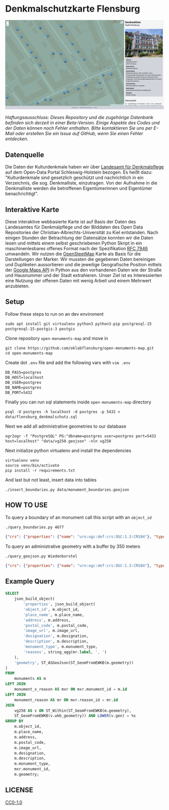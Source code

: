 # Denkmalschutzkarte Flensburg


![Denkmalschutzkarte Flensburg](https://raw.githubusercontent.com/oklabflensburg/open-monuments-map/main/screenshot_denkmalschutz_flensburg.jpg)

_Haftungsausschluss: Dieses Repository und die zugehörige Datenbank befinden sich derzeit in einer Beta-Version. Einige Aspekte des Codes und der Daten können noch Fehler enthalten. Bitte kontaktieren Sie uns per E-Mail oder erstellen Sie ein Issue auf GitHub, wenn Sie einen Fehler entdecken._



## Datenquelle

Die Daten der Kulturdenkmale haben wir über [Landesamt für Denkmalpflege](https://opendata.schleswig-holstein.de/dataset/denkmalliste-flensburg) auf dem Open-Data Portal Schleswig-Holstein bezogen. Es heißt dazu: "Kulturdenkmale sind gesetzlich geschützt und nachrichtlich in ein Verzeichnis, die sog. Denkmalliste, einzutragen. Von der Aufnahme in die Denkmalliste werden die betroffenen Eigentümerinnen und Eigentümer benachrichtigt".



## Interaktive Karte

Diese interaktive webbasierte Karte ist auf Basis der Daten des Landesamtes für Denkmalpflege und der Bilddaten des Open Data Repositories der Christian-Albrechts-Universität zu Kiel entstanden. Nach einigen Stunden der Betrachtung der Datensätze konnten wir die Daten lesen und mittels einem selbst geschriebenen Python Skript in ein maschinenlesbares offenes Format nach der Spezifikation [RFC 7946](https://geojson.org/) umwandeln. Wir nutzen die [OpenSteetMap](https://www.openstreetmap.de/) Karte als Basis für die Darstellungen der Marker. Wir mussten die gegebenen Daten bereinigen und Dupliketen aussortieren und die jeweilige Geografische Position mittels der [Google Maps API](https://geopy.readthedocs.io/en/stable/index.html?highlight=GoogleV3#googlev3) in Python aus den vorhandenen Daten wie der Straße und Hausnummer und der Stadt extrahieren. Unser Ziel ist es Interessierten eine Nutzung der offenen Daten mit wenig Arbeit und einem Mehrwert anzubieten.



## Setup


Follow these steps to run on an dev enviroment

```
sudo apt install git virtualenv python3 python3-pip postgresql-15 postgresql-15-postgis-3 postgis
```


Clone repository `open-monuments-map` and move in

```
git clone https://github.com/oklabflensburg/open-monuments-map.git
cd open-monuments-map
```


Create dot `.env` file and add the following vars with `vim .env`

```
DB_PASS=postgres
DB_HOST=localhost
DB_USER=postgres
DB_NAME=postgres
DB_PORT=5432
```


Finally you can run sql statements inside `open-monuments-map` directory

```
psql -U postgres -h localhost -d postgres -p 5432 < data/flensburg_denkmalschutz.sql
```


Next we add all administrative geometries to our database

```
ogr2ogr -f "PostgreSQL" PG:"dbname=postgres user=postgres port=5432 host=localhost" "data/vg250.geojson" -nln vg250
```


Next initialize python virtualenv and install the dependencies

```
virtualenv venv
source venv/bin/activate
pip install -r requirements.txt
```


And last but not least, insert data into tables

```
./insert_boundaries.py data/monument_boundaries.geojson
```


## HOW TO USE


To query a boundary of an monument call this script with an `object_id`

```
./query_boundaries.py 4677
```

```json
{"crs": {"properties": {"name": "urn:ogc:def:crs:OGC:1.3:CRS84"}, "type": "name"}, "features": [{"geometry": {"coordinates": [[[10.473906, 54.268938], [10.474305, 54.268966], [10.474323, 54.268879], [10.473924, 54.26885], [10.473906, 54.268938]]], "type": "Polygon"}, "properties": {"object_id": "4677"}, "type": "Feature"}], "type": "FeatureCollection"}
```


To query an administrative geometry with a buffer by 350 meters

```
./query_geojson.py Wiedenborstel
```

```json
{"crs": {"properties": {"name": "urn:ogc:def:crs:OGC:1.3:CRS84"}, "type": "name"}, "features": [{"geometry": {"coordinates": [[[9.737154, 54.041516], [9.736735, 54.042374], [9.736698, 54.042454], [9.73641, 54.04311], [9.735614, 54.04376], [9.735067, 54.044321], [9.734727, 54.044936], [9.734607, 54.045578], [9.734713, 54.046222], [9.735041, 54.046839], [9.735567, 54.047561], [9.736286, 54.048271], [9.740882, 54.051691], [9.741717, 54.052187], [9.743463, 54.053016], [9.74434, 54.053355], [9.745311, 54.053586], [9.746341, 54.053701], [9.749554, 54.053872], [9.751125, 54.054024], [9.753842, 54.054889], [9.754684, 54.055104], [9.755576, 54.055232], [9.756492, 54.055267], [9.757405, 54.05521], [9.759331, 54.05499], [9.760373, 54.054875], [9.764946, 54.056171], [9.765929, 54.056382], [9.766964, 54.056477], [9.76801, 54.056451], [9.769028, 54.056306], [9.775747, 54.054924], [9.777342, 54.05468], [9.778022, 54.054546], [9.781149, 54.053792], [9.781931, 54.053557], [9.782638, 54.05325], [9.783249, 54.05288], [9.784607, 54.051908], [9.784754, 54.051882], [9.785748, 54.051635], [9.786637, 54.051276], [9.787386, 54.050819], [9.787964, 54.050283], [9.788347, 54.04969], [9.788519, 54.049063], [9.788475, 54.048429], [9.788215, 54.047813], [9.787751, 54.047241], [9.7871, 54.046734], [9.785562, 54.04576], [9.783264, 54.043586], [9.782619, 54.043092], [9.781822, 54.042683], [9.7803, 54.042047], [9.779656, 54.040915], [9.779787, 54.040433], [9.779846, 54.040122], [9.779886, 54.039726], [9.78002, 54.039524], [9.780258, 54.039063], [9.780374, 54.038585], [9.780446, 54.03793], [9.780402, 54.037279], [9.780132, 54.036647], [9.779647, 54.036062], [9.779603, 54.036028], [9.779602, 54.035886], [9.779406, 54.035298], [9.779023, 54.034742], [9.777706, 54.033252], [9.777245, 54.032835], [9.777613, 54.031175], [9.777649, 54.030577], [9.777491, 54.029986], [9.777146, 54.029423], [9.776626, 54.028909], [9.77595, 54.028462], [9.775143, 54.028098], [9.774233, 54.027832], [9.771954, 54.027315], [9.77094, 54.027151], [9.769892, 54.027107], [9.768849, 54.027184], [9.767852, 54.02738], [9.76694, 54.027687], [9.766147, 54.028094], [9.765478, 54.028511], [9.763896, 54.028982], [9.763092, 54.028924], [9.762064, 54.028967], [9.762057, 54.028968], [9.761934, 54.028946], [9.760942, 54.028876], [9.759945, 54.028916], [9.758979, 54.029064], [9.758076, 54.029316], [9.757269, 54.029662], [9.756765, 54.029924], [9.756706, 54.029931], [9.754993, 54.029853], [9.754097, 54.029856], [9.753215, 54.029948], [9.746759, 54.030951], [9.742702, 54.031582], [9.741743, 54.031791], [9.740869, 54.032104], [9.740112, 54.032509], [9.7395, 54.032991], [9.739056, 54.033534], [9.738795, 54.034116], [9.738727, 54.034716], [9.738855, 54.035314], [9.739242, 54.036329], [9.739018, 54.03652], [9.738161, 54.037511], [9.738113, 54.037568], [9.73724, 54.038632], [9.736843, 54.039296], [9.736707, 54.039995], [9.736839, 54.040694], [9.737154, 54.041516]]], "type": "Polygon"}, "properties": {"gen": "Wiedenborstel"}, "type": "Feature"}], "type": "FeatureCollection"}
```



## Example Query

```sql
SELECT
    json_build_object(
        'properties', json_build_object(
        'object_id', m.object_id,
        'place_name', m.place_name,
        'address', m.address,
        'postal_code', m.postal_code,
        'image_url', m.image_url,
        'designation', m.designation,
        'description', m.description,
        'monument_type', m.monument_type,
        'reasons', string_agg(mr.label, ', ')
    ),
    'geometry', ST_ASGeoJson(ST_GeomFromEWKB(m.geometry))
)
FROM
    monuments AS m
LEFT JOIN
    monument_x_reason AS mxr ON mxr.monument_id = m.id
LEFT JOIN
    monument_reason AS mr ON mxr.reason_id = mr.id
JOIN
    vg250 AS v ON ST_Within(ST_GeomFromEWKB(m.geometry),
    ST_GeomFromEWKB(v.wkb_geometry)) AND LOWER(v.gen) = %s
GROUP BY
    m.object_id,
    m.place_name,
    m.address,
    m.postal_code,
    m.image_url,
    m.designation,
    m.description,
    m.monument_type,
    mxr.monument_id,
    m.geometry;
```



## LICENSE

[CC0-1.0](LICENSE)
